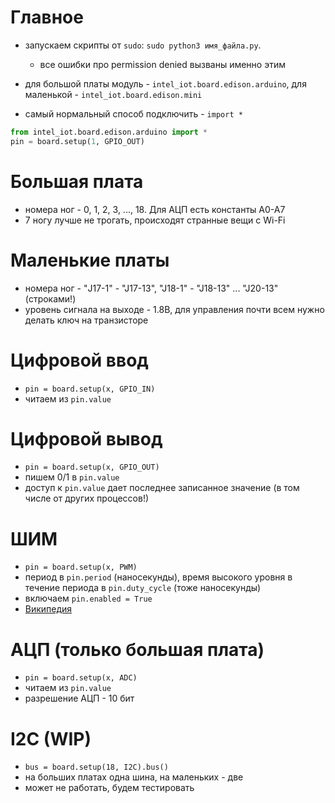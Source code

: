 # Главное
* запускаем скрипты от `sudo`: `sudo python3 имя_файла.py`.
    * все ошибки про permission denied вызваны именно этим

* для большой платы модуль - `intel_iot.board.edison.arduino`, для маленькой - `intel_iot.board.edison.mini`
* самый нормальный способ подключить - `import *`

```python
from intel_iot.board.edison.arduino import *
pin = board.setup(1, GPIO_OUT)
```

# Большая плата
* номера ног - 0, 1, 2, 3, ..., 18. Для АЦП есть константы A0-A7
* 7 ногу лучше не трогать, происходят странные вещи с Wi-Fi

# Маленькие платы
* номера ног - "J17-1" - "J17-13", "J18-1" - "J18-13" ... "J20-13" (строками!)
* уровень сигнала на выходе - 1.8В, для управления почти всем нужно делать ключ на транзисторе

# Цифровой ввод
* `pin = board.setup(x, GPIO_IN)`
* читаем из `pin.value`

# Цифровой вывод
* `pin = board.setup(x, GPIO_OUT)`
* пишем 0/1 в `pin.value`
* доступ к `pin.value` дает последнее записанное значение (в том числе от других процессов!)

# ШИМ
* `pin = board.setup(x, PWM)`
* период в `pin.period` (наносекунды), время высокого уровня в течение периода в `pin.duty_cycle` (тоже наносекунды)
* включаем `pin.enabled = True`
* [Википедия](https://ru.wikipedia.org/wiki/%D0%A8%D0%98%D0%9C)

# АЦП (только большая плата)
* `pin = board.setup(x, ADC)`
* читаем из `pin.value`
* разрешение АЦП - 10 бит

# I2C (WIP)
* `bus = board.setup(18, I2C).bus()`
* на больших платах одна шина, на маленьких - две
* может не работать, будем тестировать